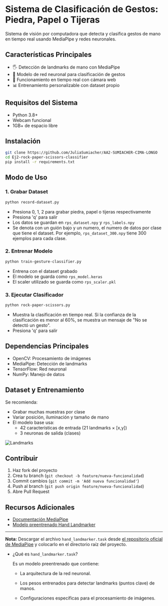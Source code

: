 # Sistema de Clasificación de Gestos: Piedra, Papel o Tijeras

Sistema de visión por computadora que detecta y clasifica gestos de mano en tiempo real usando MediaPipe y redes neuronales.

## Características Principales
- 🖐️ Detección de landmarks de mano con MediaPipe
- 🧠 Modelo de red neuronal para clasificación de gestos
- 🎥 Funcionamiento en tiempo real con cámara web
- 📊 Entrenamiento personalizable con dataset propio

## Requisitos del Sistema
- Python 3.8+
- Webcam funcional
- 1GB+ de espacio libre

## Instalación
```bash
git clone https://github.com/JuliaSumiacher/AA2-SUMIACHER-CIMA-LONGO
cd Ej2-rock-paper-scissors-classifier
pip install -r requirements.txt
```

## Modo de Uso

### 1. Grabar Dataset
```bash
python record-dataset.py
```
- Presiona 0, 1, 2 para grabar piedra, papel o tijeras respectivamente
- Presiona 'q' para salir
- Los datos se guardan en `rps_dataset.npy` y `rps_labels.npy`
- Se denota con un guión bajo y un numero, el numero de datos por clase que
tiene el dataset. Por ejemplo, `rps_dataset_300.npy` tiene 300 ejemplos para
cada clase.

### 2. Entrenar Modelo
```bash
python train-gesture-classifier.py
```
- Entrena con el dataset grabado
- El modelo se guarda como `rps_model.keras`
- El scaler utilizado se guarda como `rps_scaler.pkl`

### 3. Ejecutar Clasificador
```bash
python rock-paper-scissors.py
```
- Muestra la clasificación en tiempo real. Si la confianza de la clasificación es menor al 60%,
se muestra un mensaje de "No se detectó un gesto".
- Presiona 'q' para salir


## Dependencias Principales
- OpenCV: Procesamiento de imágenes
- MediaPipe: Detección de landmarks
- TensorFlow: Red neuronal
- NumPy: Manejo de datos

## Dataset y Entrenamiento
Se recomienda: 
- Grabar muchas muestras por clase
- Variar posición, iluminación y tamaño de mano
- El modelo base usa:
  - 42 características de entrada (21 landmarks × [x,y])
  - 3 neuronas de salida (clases)

![Landmarks](https://ai.google.dev/static/mediapipe/images/solutions/hand-landmarks.png?hl=es-419)

## Contribuir
1. Haz fork del proyecto
2. Crea tu branch (`git checkout -b feature/nueva-funcionalidad`)
3. Commit cambios (`git commit -m 'Add nueva funcionalidad'`)
4. Push al branch (`git push origin feature/nueva-funcionalidad`)
5. Abre Pull Request


## Recursos Adicionales
- [Documentación MediaPipe](https://ai.google.dev/edge/mediapipe/solutions/vision/hand_landmarker)
- [Modelo preentrenado Hand Landmarker](https://developers.google.com/mediapipe/solutions/vision/hand_landmarker#models)

---

**Nota:** Descargar el archivo `hand_landmarker.task` desde [el repositorio oficial de MediaPipe](https://ai.google.dev/edge/mediapipe/solutions/vision/hand_landmarker#models) y colocarlo en el directorio raíz del proyecto.

- ¿Qué es `hand_landmarker.task`?

    Es un modelo preentrenado que contiene:
    - La arquitectura de la red neuronal.

    - Los pesos entrenados para detectar landmarks (puntos clave) de manos.

    - Configuraciones específicas para el procesamiento de imágenes.


```